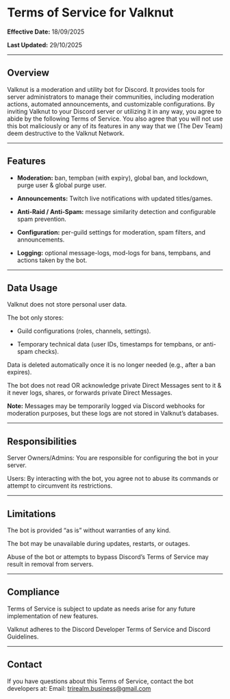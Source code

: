 # Terms of Service for Valknut
**Effective Date:** 18/09/2025

**Last Updated:** 29/10/2025

---
## Overview

Valknut is a moderation and utility bot for Discord. It provides tools for server administrators to manage their communities, including moderation actions, automated announcements, and customizable configurations.
By inviting Valknut to your Discord server or utilizing it in any way, you agree to abide by the following Terms of Service.
You also agree that you will not use this bot maliciously or any of its features in any way that we (The Dev Team) deem destructive to the Valknut Network.

---
## Features

- **Moderation:** ban, tempban (with expiry), global ban, and lockdown, purge user & global purge user.

- **Announcements:** Twitch live notifications with updated titles/games.

- **Anti-Raid / Anti-Spam:** message similarity detection and configurable spam prevention.

- **Configuration:** per-guild settings for moderation, spam filters, and announcements.

- **Logging:** optional message-logs, mod-logs for bans, tempbans, and actions taken by the bot.

---
## Data Usage

Valknut does not store personal user data.

The bot only stores:

- Guild configurations (roles, channels, settings).

- Temporary technical data (user IDs, timestamps for tempbans, or anti-spam checks).

Data is deleted automatically once it is no longer needed (e.g., after a ban expires).

The bot does not read OR acknowledge private Direct Messages sent to it & it never logs, shares, or forwards private Direct Messages.

**Note:** Messages may be temporarily logged via Discord webhooks for moderation purposes, but these logs are not stored in Valknut’s databases.

---
## Responsibilities

Server Owners/Admins: You are responsible for configuring the bot in your server.

Users: By interacting with the bot, you agree not to abuse its commands or attempt to circumvent its restrictions.

---
## Limitations

The bot is provided “as is” without warranties of any kind.

The bot may be unavailable during updates, restarts, or outages.

Abuse of the bot or attempts to bypass Discord’s Terms of Service may result in removal from servers.

---
## Compliance

Terms of Service is subject to update as needs arise for any future implementation of new features.

Valknut adheres to the Discord Developer Terms of Service and Discord Guidelines.

---
## Contact

If you have questions about this Terms of Service, contact the bot developers at:
Email: trirealm.business@gmail.com
